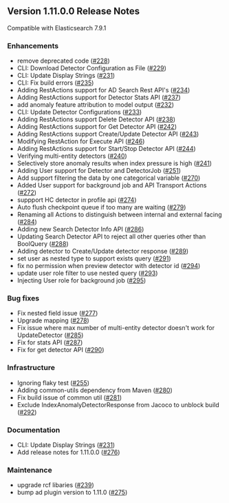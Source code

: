 ## Version 1.11.0.0 Release Notes

Compatible with Elasticsearch 7.9.1

### Enhancements

* remove deprecated code ([#228](https://github.com/opendistro-for-elasticsearch/anomaly-detection/pull/228))
* CLI: Download Detector Configuration as File ([#229](https://github.com/opendistro-for-elasticsearch/anomaly-detection/pull/229))
* CLI: Update Display Strings ([#231](https://github.com/opendistro-for-elasticsearch/anomaly-detection/pull/231))
* CLI: Fix build errors ([#235](https://github.com/opendistro-for-elasticsearch/anomaly-detection/pull/235))
* Adding RestActions support for AD Search Rest API's ([#234](https://github.com/opendistro-for-elasticsearch/anomaly-detection/pull/234))
* Adding RestActions support for Detector Stats API ([#237](https://github.com/opendistro-for-elasticsearch/anomaly-detection/pull/237))
* add anomaly feature attribution to model output ([#232](https://github.com/opendistro-for-elasticsearch/anomaly-detection/pull/232))
* CLI: Update Detector Configurations ([#233](https://github.com/opendistro-for-elasticsearch/anomaly-detection/pull/233))
* Adding RestActions support Delete Detector API ([#238](https://github.com/opendistro-for-elasticsearch/anomaly-detection/pull/238))
* Adding RestActions support for Get Detector API ([#242](https://github.com/opendistro-for-elasticsearch/anomaly-detection/pull/242))
* Adding RestActions support Create/Update Detector API ([#243](https://github.com/opendistro-for-elasticsearch/anomaly-detection/pull/243))
* Modifying RestAction for Execute API ([#246](https://github.com/opendistro-for-elasticsearch/anomaly-detection/pull/246))
* Adding RestActions support for Start/Stop Detector API ([#244](https://github.com/opendistro-for-elasticsearch/anomaly-detection/pull/244))
* Verifying multi-entity detectors ([#240](https://github.com/opendistro-for-elasticsearch/anomaly-detection/pull/240))
* Selectively store anomaly results when index pressure is high ([#241](https://github.com/opendistro-for-elasticsearch/anomaly-detection/pull/241))
* Adding User support for Detector and DetectorJob ([#251](https://github.com/opendistro-for-elasticsearch/anomaly-detection/pull/251))
* Add support filtering the data by one categorical variable ([#270](https://github.com/opendistro-for-elasticsearch/anomaly-detection/pull/270))
* Added User support for background job and API Transport Actions ([#272](https://github.com/opendistro-for-elasticsearch/anomaly-detection/pull/272))
* suppport HC detector in profile api ([#274](https://github.com/opendistro-for-elasticsearch/anomaly-detection/pull/274))
* Auto flush checkpoint queue if too many are waiting ([#279](https://github.com/opendistro-for-elasticsearch/anomaly-detection/pull/279))
* Renaming all Actions to distinguish between internal and external facing ([#284](https://github.com/opendistro-for-elasticsearch/anomaly-detection/pull/284))
* Adding new Search Detector Info API ([#286](https://github.com/opendistro-for-elasticsearch/anomaly-detection/pull/286))
* Updating Search Detector API to reject all other queries other than BoolQuery ([#288](https://github.com/opendistro-for-elasticsearch/anomaly-detection/pull/288))
* Adding detector to Create/Update detector response ([#289](https://github.com/opendistro-for-elasticsearch/anomaly-detection/pull/289))
* set user as nested type to support exists query ([#291](https://github.com/opendistro-for-elasticsearch/anomaly-detection/pull/291))
* fix no permission when preview detector with detector id ([#294](https://github.com/opendistro-for-elasticsearch/anomaly-detection/pull/294))
* update user role filter to use nested query ([#293](https://github.com/opendistro-for-elasticsearch/anomaly-detection/pull/293))
* Injecting User role for background job ([#295](https://github.com/opendistro-for-elasticsearch/anomaly-detection/pull/295))

### Bug fixes

* Fix nested field issue ([#277](https://github.com/opendistro-for-elasticsearch/anomaly-detection/pull/277))
* Upgrade mapping ([#278](https://github.com/opendistro-for-elasticsearch/anomaly-detection/pull/278))
* Fix issue where max number of multi-entity detector doesn't work for UpdateDetector ([#285](https://github.com/opendistro-for-elasticsearch/anomaly-detection/pull/285))
* Fix for stats API ([#287](https://github.com/opendistro-for-elasticsearch/anomaly-detection/pull/287))
* Fix for get detector API ([#290](https://github.com/opendistro-for-elasticsearch/anomaly-detection/pull/290))

### Infrastructure

* Ignoring flaky test ([#255](https://github.com/opendistro-for-elasticsearch/anomaly-detection/pull/255))
* Adding common-utils dependency from Maven ([#280](https://github.com/opendistro-for-elasticsearch/anomaly-detection/pull/280))
* Fix build issue of common util ([#281](https://github.com/opendistro-for-elasticsearch/anomaly-detection/pull/281))
* Exclude IndexAnomalyDetectorResponse from Jacoco to unblock build ([#292](https://github.com/opendistro-for-elasticsearch/anomaly-detection/pull/292))

### Documentation

* CLI: Update Display Strings ([#231](https://github.com/opendistro-for-elasticsearch/anomaly-detection/pull/231))
* Add release notes for 1.11.0.0 ([#276](https://github.com/opendistro-for-elasticsearch/anomaly-detection/pull/276))


### Maintenance

* upgrade rcf libaries ([#239](https://github.com/opendistro-for-elasticsearch/anomaly-detection/pull/239))
* bump ad plugin version to 1.11.0 ([#275](https://github.com/opendistro-for-elasticsearch/anomaly-detection/pull/275))
